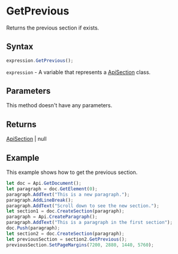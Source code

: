 # GetPrevious

Returns the previous section if exists.

## Syntax

```javascript
expression.GetPrevious();
```

`expression` - A variable that represents a [ApiSection](../ApiSection.md) class.

## Parameters

This method doesn't have any parameters.

## Returns

[ApiSection](../../ApiSection/ApiSection.md) | null

## Example

This example shows how to get the previous section.

```javascript
let doc = Api.GetDocument();
let paragraph = doc.GetElement(0);
paragraph.AddText("This is a new paragraph.");
paragraph.AddLineBreak();
paragraph.AddText("Scroll down to see the new section.");
let section1 = doc.CreateSection(paragraph);
paragraph = Api.CreateParagraph();
paragraph.AddText("This is a paragraph in the first section");
doc.Push(paragraph);
let section2 = doc.CreateSection(paragraph);
let previousSection = section2.GetPrevious();
previousSection.SetPageMargins(7200, 2880, 1440, 5760);
```
